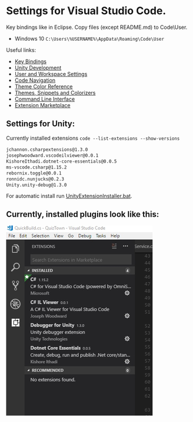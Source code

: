 # Settings for Visual Studio Code.
Key bindings like in Eclipse. Copy files (except README.md) to Code\User.

- Windows 10 `C:\Users\%USERNAME%\AppData\Roaming\Code\User`

Useful links:
- [Key Bindings](https://code.visualstudio.com/docs/getstarted/keybindings)
- [Unity Development](https://code.visualstudio.com/docs/other/unity)
- [User and Workspace Settings](https://code.visualstudio.com/docs/getstarted/settings)
- [Code Navigation](https://code.visualstudio.com/Docs/editor/editingevolved#_reference-information)
- [Theme Color Reference](https://code.visualstudio.com/docs/getstarted/theme-color-reference)
- [Themes, Snippets and Colorizers](https://code.visualstudio.com/docs/extensions/themes-snippets-colorizers)
- [Command Line Interface](https://code.visualstudio.com/docs/editor/command-line)
- [Extension Marketplace](https://code.visualstudio.com/docs/editor/extension-gallery)

## Settings for Unity:
Currently installed extensions `code --list-extensions --show-versions`
```
jchannon.csharpextensions@1.3.0
josephwoodward.vscodeilviewer@0.0.1
KishoreIthadi.dotnet-core-essentials@0.0.5
ms-vscode.csharp@1.15.2
rebornix.toggle@0.0.1
ronnidc.nunjucks@0.2.3
Unity.unity-debug@1.3.0
```

For automatic install run [UnityExtensionInstaller.bat](UnityExtensionInstaller.bat).

## Currently, installed plugins look like this:
![Alt text](../_Images/vs-code-plugins.jpg?raw=true "C# Plugins")

